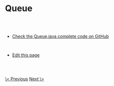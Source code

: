 # Queue

<br>
<br>

- <a class="blue" href="https://github.com/nisabmohd/DS-Implementations/blob/master/src/Queues/QueueCustom.java">Check the Queue.java complete code on GitHub</a>

<br>

- <a class="blue" href="https://github.com/dsatease/ds-ease-react/blob/main/src/content/docs/queue.md">Edit this page</a>

<br><br>

<div class="same-line-gap">
<a class="blue" href="/lists?topic=stack"> \< Previous</a>
<a class="blue" href="/queues?topic=deque">Next \> </a>
</div>


<br>
<br>
<br>
<br>